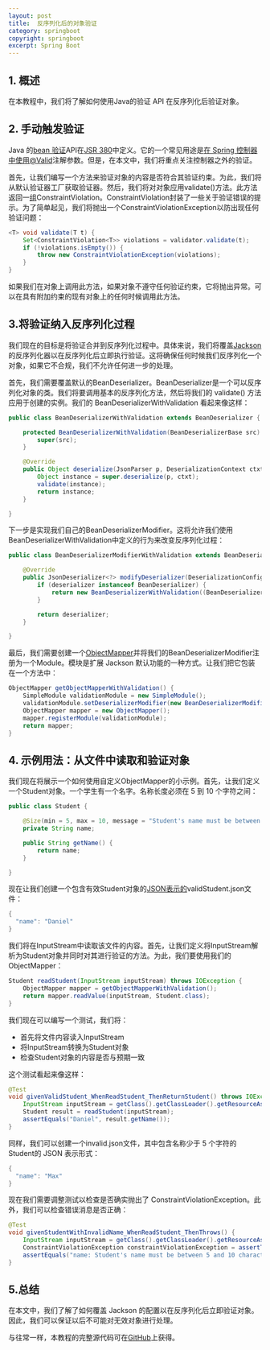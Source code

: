 ```yaml
---
layout: post
title:  反序列化后的对象验证
category: springboot
copyright: springboot
excerpt: Spring Boot
---
```


## 1. 概述

在本教程中，我们将了解如何使用Java的验证 API 在反序列化后验证对象。

## 2. 手动触发验证

Java 的[bean 验证](https://www.baeldung.com/javax-validation)API在[JSR 380](https://jcp.org/en/jsr/detail?id=380)中定义。它的一个常见用途是[在 Spring 控制器中使用](https://www.baeldung.com/spring-boot-bean-validation)[@Valid](https://www.baeldung.com/spring-boot-bean-validation)注解参数。但是，在本文中，我们将重点关注控制器之外的验证。

首先，让我们编写一个方法来验证对象的内容是否符合其验证约束。为此，我们将从默认验证器工厂获取验证器。然后，我们将对对象应用validate()方法。此方法返回一[组](https://www.baeldung.com/java-set-operations#1-what-is-a-set)ConstraintViolation。ConstraintViolation封装了一些关于验证错误的提示。为了简单起见，我们将抛出一个ConstraintViolationException以防出现任何验证问题：

```java
<T> void validate(T t) {
    Set<ConstraintViolation<T>> violations = validator.validate(t);
    if (!violations.isEmpty()) {
        throw new ConstraintViolationException(violations);
    }
}
```

如果我们在对象上调用此方法，如果对象不遵守任何验证约束，它将抛出异常。可以在具有附加约束的现有对象上的任何时候调用此方法。

## 3.将验证纳入反序列化过程

我们现在的目标是将验证合并到反序列化过程中。具体来说，我们将覆盖[Jackson](https://www.baeldung.com/jackson)的反序列化器以在反序列化后立即执行验证。这将确保任何时候我们反序列化一个对象，如果它不合规，我们不允许任何进一步的处理。

首先，我们需要覆盖默认的BeanDeserializer。BeanDeserializer是一个可以反序列化对象的类。我们将要调用基本的反序列化方法，然后将我们的 validate() 方法应用于创建的实例。我们的 BeanDeserializerWithValidation 看起来像这样：

```java
public class BeanDeserializerWithValidation extends BeanDeserializer {

    protected BeanDeserializerWithValidation(BeanDeserializerBase src) {
        super(src);
    }

    @Override
    public Object deserialize(JsonParser p, DeserializationContext ctxt) throws IOException {
        Object instance = super.deserialize(p, ctxt);
        validate(instance);
        return instance;
    }

}
```

下一步是实现我们自己的BeanDeserializerModifier。这将允许我们使用BeanDeserializerWithValidation中定义的行为来改变反序列化过程：

```java
public class BeanDeserializerModifierWithValidation extends BeanDeserializerModifier {

    @Override
    public JsonDeserializer<?> modifyDeserializer(DeserializationConfig config, BeanDescription beanDesc, JsonDeserializer<?> deserializer) {
        if (deserializer instanceof BeanDeserializer) {
            return new BeanDeserializerWithValidation((BeanDeserializer) deserializer);
        }

        return deserializer;
    }

}
```

最后，我们需要创建一个[ObjectMapper](https://www.baeldung.com/jackson-object-mapper-tutorial)并将我们的BeanDeserializerModifier注册为一个Module。模块是扩展 Jackson 默认功能的一种方式。让我们把它包装在一个方法中：

```java
ObjectMapper getObjectMapperWithValidation() {
    SimpleModule validationModule = new SimpleModule();
    validationModule.setDeserializerModifier(new BeanDeserializerModifierWithValidation());
    ObjectMapper mapper = new ObjectMapper();
    mapper.registerModule(validationModule);
    return mapper;
}
```

## 4. 示例用法：从文件中读取和验证对象

我们现在将展示一个如何使用自定义ObjectMapper的小示例。首先，让我们定义一个Student对象。一个学生有一个名字。名称长度必须在 5 到 10 个字符之间：

```java
public class Student {

    @Size(min = 5, max = 10, message = "Student's name must be between 5 and 10 characters")
    private String name;

    public String getName() {
        return name;
    }

}
```

现在让我们创建一个包含有效Student对象的[JSON表示的](https://www.baeldung.com/java-json)validStudent.json文件：

```java
{
  "name": "Daniel"
}
```

我们将在InputStream中读取该文件的内容。首先，让我们定义将InputStream解析为Student对象并同时对其进行验证的方法。为此，我们要使用我们的ObjectMapper：

```java
Student readStudent(InputStream inputStream) throws IOException {
    ObjectMapper mapper = getObjectMapperWithValidation();
    return mapper.readValue(inputStream, Student.class);
}
```

我们现在可以编写一个测试，我们将：

-   首先将文件内容读入InputStream
-   将InputStream转换为Student对象
-   检查Student对象的内容是否与预期一致

这个测试看起来像这样：

```java
@Test
void givenValidStudent_WhenReadStudent_ThenReturnStudent() throws IOException {
    InputStream inputStream = getClass().getClassLoader().getResourceAsStream(("validStudent.json");
    Student result = readStudent(inputStream);
    assertEquals("Daniel", result.getName());
}
```

同样，我们可以创建一个invalid.json文件，其中包含名称少于 5 个字符的Student的 JSON 表示形式：

```java
{
  "name": "Max"
}
```

现在我们需要调整测试以检查是否确实抛出了 ConstraintViolationException。此外，我们可以检查错误消息是否正确：

```java
@Test
void givenStudentWithInvalidName_WhenReadStudent_ThenThrows() {
    InputStream inputStream = getClass().getClassLoader().getResourceAsStream("invalidStudent.json");
    ConstraintViolationException constraintViolationException = assertThrows(ConstraintViolationException.class, () -> readStudent(inputStream));
    assertEquals("name: Student's name must be between 5 and 10 characters", constraintViolationException.getMessage());
}
```

## 5.总结

在本文中，我们了解了如何覆盖 Jackson 的配置以在反序列化后立即验证对象。因此，我们可以保证以后不可能对无效对象进行处理。

与往常一样，本教程的完整源代码可在[GitHub](https://github.com/tuyucheng7/taketoday-tutorial4j/tree/master/spring-boot-modules/spring-boot-validation-advanced)上获得。